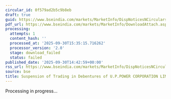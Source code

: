 ```yaml
---
circular_id: 0f579ad2b5c9b8eb
draft: true
guid: https://www.bseindia.com/markets/MarketInfo/DispNoticesNCirculars.aspx?Noticeid={AACFF3DB-B75E-4EC7-AEF2-90ECCF878909}&noticeno=20250930-92&dt=09/30/2025&icount=92&totcount=104&flag=0
pdf_url: https://www.bseindia.com/markets/MarketInfo/DownloadAttach.aspx?id=20250930-92&attachedId=
processing:
  attempts: 1
  content_hash: ''
  processed_at: '2025-09-30T15:35:15.716262'
  processor_version: '2.0'
  stage: download_failed
  status: failed
published_date: '2025-09-30T14:42:59+00:00'
rss_url: https://www.bseindia.com/markets/MarketInfo/DispNoticesNCirculars.aspx?Noticeid={AACFF3DB-B75E-4EC7-AEF2-90ECCF878909}&noticeno=20250930-92&dt=09/30/2025&icount=92&totcount=104&flag=0
source: bse
title: Suspension of Trading in Debentures of U.P.POWER CORPORATION LIMITED
---
```


Processing in progress...